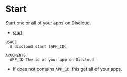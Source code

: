 # Start

Start one or all of your apps on Discloud.

* [start](#start)

```sh-session
USAGE
  $ discloud start [APP_ID]

ARGUMENTS
  APP_ID The id of your app on Discloud
```

* If does not contains `APP_ID`, this get all of your apps.
